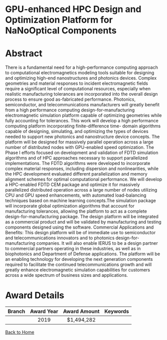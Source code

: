 
GPU-enhanced HPC Design and Optimization Platform for NaNoOptical Components
============================================================================

# Abstract


There is a fundamental need for a high-performance computing approach to computational electromagnetics modeling tools suitable for designing and optimizing high-end nanostructures and photonics devices. Complex geometries and material responses to incident electromagnetic fields require a significant level of computational resources, especially when realistic manufacturing tolerances are incorporated into the overall design process to ensure good as-fabricated performance. Photonics, semiconductor, and telecommunications manufacturers will greatly benefit from a high performance computing design-for-manufacturing electromagnetic simulation platform capable of optimizing geometries while fully accounting for tolerances. This work will develop a high performance computing platform incorporating finite-difference time- domain algorithms capable of designing, simulating, and optimizing the types of devices needed to support new photonics and nanostructure device concepts. The platform will be designed for massively parallel operation across a large number of distributed nodes with GPU-enabled speed optimization. The Phase I efforts focused on development and validation of FDTD simulation algorithms and of HPC approaches necessary to support parallelized implementations. The FDTD algorithms were developed to incorporate complex material responses, including dispersion and nonlinearities, while the HPC development evaluated different parallelization and memory alignment schemes for optimal computational performance. We will develop a HPC-enabled FDTD CEM package and optimize it for massively parallelized distributed operation across a large number of nodes utilizing CPU and GPU speed enhancements, with automated load-balancing techniques based on machine learning concepts.The simulation package will incorporate global optimization algorithms that account for manufacturing tolerances, allowing the platform to act as a complete design-for-manufacturing package. The design platform will be integrated as a commercial product and will be validated by manufacturing and testing components designed using the software. Commercial Applications and Benefits: This design platform will be of immediate use to semiconductor and telecommunications innovators and to photonics design-for-manufacturing companies. It will also enable IERUS to be a design partner to commercial partners operating in these industries, as well as in biophotonics and Department of Defense applications. The platform will be an enabling technology for developing the next generation components required to facilitate the continued telecommunications growth and will greatly enhance electromagnetic simulation capabilities for customers across a wide spectrum of business sizes and applications.  

# Award Details

|Branch|Award Year|Award Amount|Keywords|
| :---: | :---: | :---: | :---: |
||2019|$1,494,282||
  
  


[Back to Home](https://github.com/chrischow/dod_sbir_awards/Reports/CC/#773)